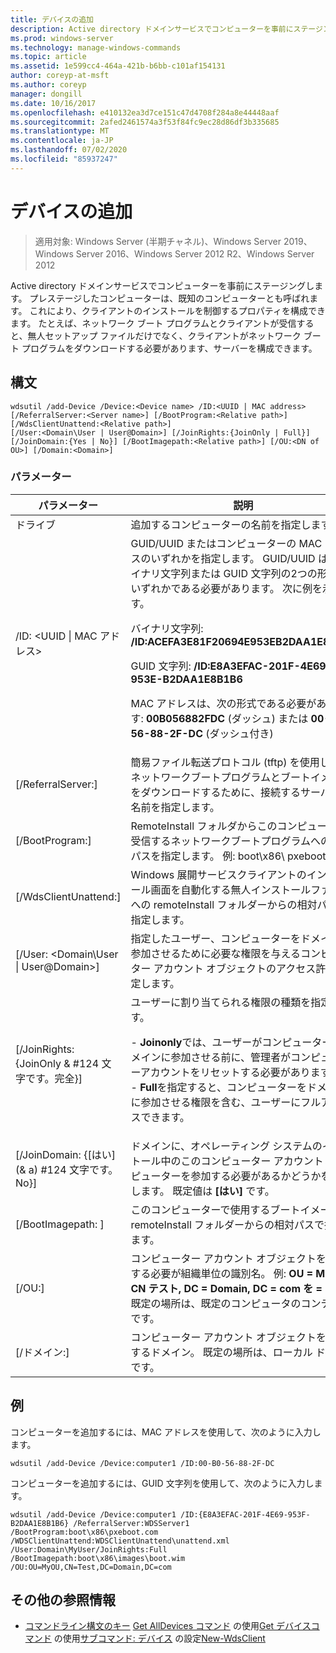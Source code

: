 ```yaml
---
title: デバイスの追加
description: Active directory ドメインサービスでコンピューターを事前にステージングする追加デバイスのリファレンス記事です。 プレステージしたコンピューターは、既知のコンピューターとも呼ばれます。
ms.prod: windows-server
ms.technology: manage-windows-commands
ms.topic: article
ms.assetid: 1e599cc4-464a-421b-b6bb-c101af154131
author: coreyp-at-msft
ms.author: coreyp
manager: dongill
ms.date: 10/16/2017
ms.openlocfilehash: e410132ea3d7ce151c47d4708f284a8e44448aaf
ms.sourcegitcommit: 2afed2461574a3f53f84fc9ec28d86df3b335685
ms.translationtype: MT
ms.contentlocale: ja-JP
ms.lasthandoff: 07/02/2020
ms.locfileid: "85937247"
---
```

# <a name="add-device"></a>デバイスの追加

> 適用対象: Windows Server (半期チャネル)、Windows Server 2019、Windows Server 2016、Windows Server 2012 R2、Windows Server 2012

Active directory ドメインサービスでコンピューターを事前にステージングします。 プレステージしたコンピューターは、既知のコンピューターとも呼ばれます。 これにより、クライアントのインストールを制御するプロパティを構成できます。 たとえば、ネットワーク ブート プログラムとクライアントが受信すると、無人セットアップ ファイルだけでなく、クライアントがネットワーク ブート プログラムをダウンロードする必要があります、サーバーを構成できます。

## <a name="syntax"></a>構文
```
wdsutil /add-Device /Device:<Device name> /ID:<UUID | MAC address> [/ReferralServer:<Server name>] [/BootProgram:<Relative path>] [/WdsClientUnattend:<Relative path>]
[/User:<Domain\User | User@Domain>] [/JoinRights:{JoinOnly | Full}] [/JoinDomain:{Yes | No}] [/BootImagepath:<Relative path>] [/OU:<DN of OU>] [/Domain:<Domain>]
```
### <a name="parameters"></a>パラメーター
|パラメーター|説明|
|-------|--------|
|ドライブ<computer name>|追加するコンピューターの名前を指定します。|
|/ID: <UUID &#124; MAC アドレス>|GUID/UUID またはコンピューターの MAC アドレスのいずれかを指定します。 GUID/UUID は、バイナリ文字列または GUID 文字列の2つの形式のいずれかである必要があります。 次に例を示します。<p>バイナリ文字列: **/ID:ACEFA3E81F20694E953EB2DAA1E8B1B6**<p>GUID 文字列: **/ID:E8A3EFAC-201F-4E69-953E-B2DAA1E8B1B6**<p>MAC アドレスは、次の形式である必要があります: **00B056882FDC** (ダッシュ) または **00-B0-56-88-2F-DC** (ダッシュ付き)|
|[/ReferralServer:<Server name>]|簡易ファイル転送プロトコル (tftp) を使用して、ネットワークブートプログラムとブートイメージをダウンロードするために、接続するサーバーの名前を指定します。|
|[/BootProgram:<Relative path>]|RemoteInstall フォルダからこのコンピュータが受信するネットワークブートプログラムへの相対パスを指定します。 例: boot\x86\ pxeboot.com|
|[/WdsClientUnattend:<Relative path>]|Windows 展開サービスクライアントのインストール画面を自動化する無人インストールファイルへの remoteInstall フォルダーからの相対パスを指定します。|
|[/User: <Domain\User &#124; User@Domain>]|指定したユーザー、コンピューターをドメインに参加させるために必要な権限を与えるコンピューター アカウント オブジェクトのアクセス許可を設定します。|
|[/JoinRights: {JoinOnly & #124 文字です。完全}]|ユーザーに割り当てられる権限の種類を指定します。<p>-   **Joinonly**では、ユーザーがコンピューターをドメインに参加させる前に、管理者がコンピューターアカウントをリセットする必要があります。<br />-   **Full**を指定すると、コンピューターをドメインに参加させる権限を含む、ユーザーにフルアクセスできます。|
|[/JoinDomain: {[はい] (& a) #124 文字です。No}]|ドメインに、オペレーティング システムのインストール中のこのコンピューター アカウントとコンピューターを参加する必要があるかどうかを指定します。 既定値は **[はい]** です。|
|[/BootImagepath: <Relative path> ]|このコンピューターで使用するブートイメージを remoteInstall フォルダーからの相対パスで指定します。|
|[/OU:<DN of OU>]|コンピューター アカウント オブジェクトを作成する必要が組織単位の識別名。 例: **OU = MyOU, CN テスト, DC = Domain, DC = com を =** です。 既定の場所は、既定のコンピュータのコンテナーです。|
|[/ドメイン:<Domain>]|コンピューター アカウント オブジェクトを作成するドメイン。 既定の場所は、ローカル ドメインです。|
## <a name="examples"></a>例
コンピューターを追加するには、MAC アドレスを使用して、次のように入力します。
```
wdsutil /add-Device /Device:computer1 /ID:00-B0-56-88-2F-DC
```
コンピューターを追加するには、GUID 文字列を使用して、次のように入力します。
```
wdsutil /add-Device /Device:computer1 /ID:{E8A3EFAC-201F-4E69-953F-B2DAA1E8B1B6} /ReferralServer:WDSServer1 /BootProgram:boot\x86\pxeboot.com
/WDSClientUnattend:WDSClientUnattend\unattend.xml /User:Domain\MyUser/JoinRights:Full /BootImagepath:boot\x86\images\boot.wim /OU:OU=MyOU,CN=Test,DC=Domain,DC=com
```
## <a name="additional-references"></a>その他の参照情報
- [コマンドライン構文のキー](command-line-syntax-key.md) 
[Get AllDevices コマンド](using-the-get-alldevices-command.md) 
 の使用[Get デバイスコマンド](using-the-get-device-command.md) 
 の使用[サブコマンド: デバイス](subcommand-set-device.md) 
 の設定[New-WdsClient](https://technet.microsoft.com/library/dn283430.aspx)
